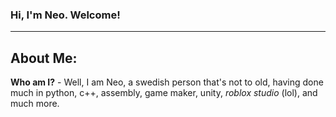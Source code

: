 ### Hi, I'm Neo. Welcome!
---
## About Me:
**Who am I?** - Well, I am Neo, a swedish person that's not to old, having done much in python, c++, assembly, game maker, unity, *roblox studio* (lol), and much more.

<!---
NeoZett/NeoZett is a ✨ special ✨ repository because its `README.md` (this file) appears on your GitHub profile.
You can click the Preview link to take a look at your changes.
--->
